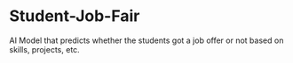 # Student-Job-Fair
AI Model that predicts whether the students got a job offer or not based on skills, projects, etc.
